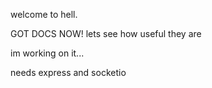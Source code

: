 welcome to hell.

GOT DOCS NOW! lets see how useful they are

im working on it...

needs express and socketio
